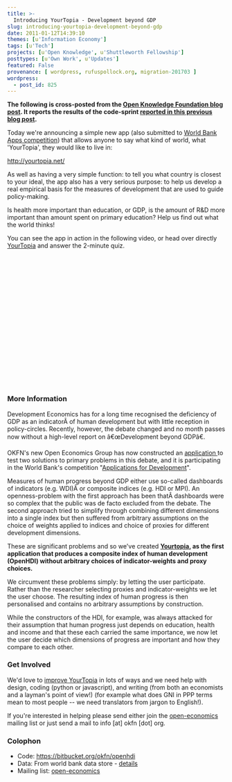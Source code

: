 ```yaml
---
title: >-
  Introducing YourTopia - Development beyond GDP
slug: introducing-yourtopia-development-beyond-gdp
date: 2011-01-12T14:39:10
themes: [u'Information Economy']
tags: [u'Tech']
projects: [u'Open Knowledge', u'Shuttleworth Fellowship']
posttypes: [u'Own Work', u'Updates']
featured: False
provenance: [ wordpress, rufuspollock.org, migration-201703 ]
wordpress:
  - post_id: 825
---
```


**The following is cross-posted from the [Open Knowledge Foundation blog post][okfn-blog]. It reports the results of the code-sprint [reported in this previous blog post][previous].**

[okfn-blog]: http://blog.okfn.org/2011/01/12/introducing-yourtopianet/
[previous]: http://rufuspollock.org/2011/01/07/openhdi-open-human-development-index/
[yourtopia]: http://yourtopia.net/
[okfn-econ]: http://okfn.org/groups/economics/
[competition]: http://appsfordevelopment.challengepost.com/

Today we're announcing a simple new app (also submitted to [World Bank Apps competition][competition]) that allows anyone to say what kind of world, what 'YourTopia', they would like to live in:

<http://yourtopia.net/>

As well as having a very simple function: to tell you what country is closest to your ideal, the app also has a very serious purpose: to help us develop a real empirical basis for the measures of development that are used to guide policy-making.

Is health more important than education, or GDP, is the amount of R&D more important than amount spent on primary education? Help us find out what the world thinks!

You can see the app in action in the following video, or head over directly [YourTopia][yourtopia] and answer the 2-minute quiz.

<div class="youtube_embed" style="margin-bottom: 20px"> 
 <object width="370" height="297"><param name="movie" value="http://www.youtube.com/v/Nv-00MAxa0g?fs=1&amp;hl=en_US"><param name="allowFullScreen" value="true"><param name="allowscriptaccess" value="always"><embed src="http://www.youtube.com/v/Nv-00MAxa0g?fs=1&amp;hl=en_US" type="application/x-shockwave-flash" allowscriptaccess="always" allowfullscreen="true" width="370" height="297"></embed></object> 
</div> 

### More Information

Development Economics has for a long time recognised the deficiency of GDP as an indicatorÂ of human development but with little reception in policy-circles. Recently, however, the debate changed and no month passes now without a high-level report on â€œDevelopment beyond GDPâ€.

OKFN's new Open Economics Group has now constructed an <a href="http://www.yourtopia.net" target="_blank">application </a>to test two solutions to primary problems in this debate, and it is participating in the World Bank's competition "<a href="http://www.worldbank.org/appsfordevelopment" target="_blank">Applications for Development</a>".

Measures of human progress beyond GDP either use so-called dashboards of indicators (e.g. WDI)Â or composite indices (e.g. HDI or MPI). An openness-problem with the first approach has been thatÂ dashboards were so complex that the public was de facto excluded from the debate. The second approach tried to simplify through combining different dimensions into a single index but then suffered from arbitrary assumptions on the choice of weights applied to indices and choice of proxies for different development dimensions.

These are significant problems and so we've created **[Yourtopia][yourtopia], as the first application that produces a composite index of human development (OpenHDI) without arbitrary choices of indicator-weights and proxy choices.**

We circumvent these problems simply: by letting the user participate. Rather than the researcher selecting proxies and indicator-weights we let the user choose. The resulting index of human progress is then personalised and contains no arbitrary assumptions by construction.

While the constructors of the HDI, for example, was always attacked for their assumption that human progress just depends on education, health and income and that these each carried the same importance, we now let the user decide which dimensions of progress are important and how they compare to each other.

### Get Involved

We'd love to [improve YourTopia][improve] in lots of ways and we need help with design, coding (python or javascript), and writing (from both an economists and a layman's point of view!) (for example what does GNI in PPP terms mean to most people -- we need translators from jargon to English!).

If you're interested in helping please send either join the [open-economics][] mailing list or just send a mail to info [at] okfn [dot] org.

### Colophon

 * Code: <https://bitbucket.org/okfn/openhdi>
 * Data: From world bank data store - [details][data-details]
 * Mailing list: [open-economics][]

[improve]: https://bitbucket.org/okfn/openhdi/issues
[open-economics]: http://lists.okfn.org/mailman/listinfo/open-economics
[data-details]: http://yourtopia.net/about

